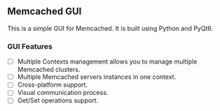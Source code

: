 ## Memcached GUI

This is a simple GUI for Memcached. It is built using Python and PyQt6.

### GUI Features

- [ ] Multiple Contexts management allows you to manage multiple Memcached clusters.
- [ ] Multiple Memcached servers instances in one context.
- [ ] Cross-platform support.
- [ ] Visual communication process.
- [ ] Get/Set operations support.